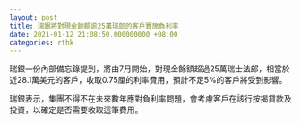 ```yaml
---
layout: post
title: 瑞銀將對現金餘額逾25萬瑞郎的客戶實施負利率
date: 2021-01-12 21:08:50.000000000 +08:00
categories: rthk
---
```


瑞銀一份內部備忘錄提到，將由7月開始，對現金餘額超過25萬瑞士法郎，相當於近28.1萬美元的客戶，收取0.75厘的利率費用，預計不足5%的客戶將受到影響。

瑞銀表示，集團不得不在未來數年應對負利率問題，會考慮客戶在該行按揭貸款及投資，以確定是否需要收取這筆費用。
